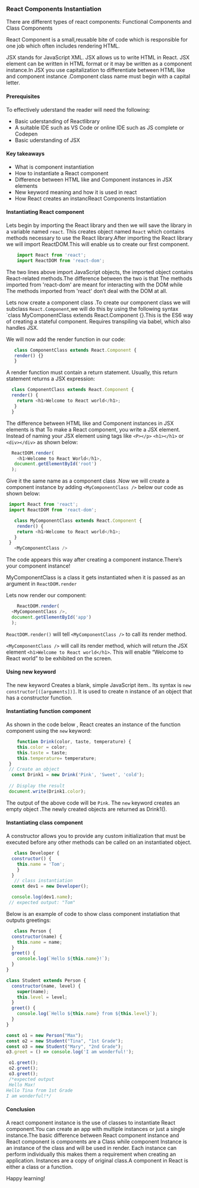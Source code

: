 ### React Components  Instantiation

There are different types of react components: Functional Components and  Class Components

React Component is a small,reusable bite of code which is responsible  for one job  which often includes rendering HTML.

JSX  stands for JavaScript XML. JSX  allows us to write HTML in React. JSX element can be written in HTML format or it may be written as a component instance.In JSX you use capitalization to differentiate between HTML like and component instance .Component class name must begin with a capital letter.

#### Prerequisites
To effectively uderstand the reader will need the following:

- Basic uderstanding of Reactlibrary
- A suitable IDE such as VS Code or online IDE such as JS complete or Codepen
- Basic uderstanding of JSX

#### Key takeaways 
- What is component instantiation
- How to instantiate a React component 
- Difference between HTML like  and Component instances in JSX elements
- New keyword meaning and how it is used in react
- How React creates an instancReact Components  Instantiation

#### Instantiating React component
Lets begin by  importing the React library and then we will  save the library in a variable named `react`. This creates object named `React` which contains methods necessary to use the React library.After importing the React library we will import ReactDOM.This will enable us to create  our first component.
```js
    import React from 'react';
    import ReactDOM from 'react-dom';
```    
The two lines above import JavaScript objects, the imported object contains React-related methods.The difference between the two is that The methods imported from 'react-dom' are meant for interacting with the DOM while The methods imported from 'react' don’t deal with the DOM at all. 

Lets now create a component class .To create our component class we will subclass `React.Component`,we will do this by using the following syntax `class MyComponentClass extends React.Component {}.This is the ES6 way of creating a stateful component. Requires transpiling via babel, which also handles JSX. 

We will now add the render function in our code:
```js
   class ComponentClass extends React.Component {
   render() {}
   }
```

A render function must contain a return statement. Usually, this return statement returns a JSX expression:
```js
  class ComponentClass extends React.Component {
  render() {
    return <h1>Welcome to React world</h1>;
   }
  }
```
 
The difference between HTML like  and Component instances in JSX elements is that To make a React component, you write a JSX element. Instead of naming your JSX element using tags like `<P></p>` `<h1></h1>` or `<div></div>` as shown below:
```js
  ReactDOM.render(
    <h1>Welcome to React World</h1>,
   document.getElementById('root')
  );
```
Give it the same name as a component class .Now we will create a component instance by adding `<MyComponentClass />` below our code as shown below:

```js
 import React from 'react';
 import ReactDOM from 'react-dom';

   class MyComponentClass extends React.Component {
    render() {
    return <h1>Welcome to React world</h1>;
   }
 }
   <MyComponentClass />
```
The code appears this way after creating a component instance.There’s your component instance!

MyComponentClass is a class it gets instantiated when  it is passed as an argument in `ReactDOM.render`

Lets now render our component:
```js
    ReactDOM.render(
  <MyComponentClass />,
  document.getElementById('app')
  );
```

`ReactDOM.render()` will tell `<MyComponentClass />` to call its render method.

`<MyComponentClass />` will call its render method, which will return the JSX element `<h1>Welcome to React world</h1>`.  This will enable “Welcome to React world” to be exhibited  on the screen.

#### Using new keyword 
The new keyword Creates a blank, simple JavaScript item.. Its syntax is `new constructor[([arguments])]`. It is used to create n instance of an object that has a constructor function.
#### Instantiating function component
As shown in the code below  , React creates an instance of the function component using the `new` keyword:
```js
    function Drink(color, taste, temperature) {
    this.color = color;
    this.taste = taste;
    this.temperature= temperature;
 }
 // Create an object
  const Drink1 = new Drink('Pink', 'Sweet', 'cold');
  
 // Display the result
 document.write(Drink1.color);
```
The output of the above code will be `Pink`. The `new` keyword creates an empty object .The newly created objects are returned as Drink1().

#### Instantiating class component 
A constructor allows you to provide any custom initialization that must be executed before any other methods can be called on an instantiated object.
```js
   class Developer {
  constructor() {
    this.name = 'Tom';
    }
  }
   // class instantiation
  const dev1 = new Developer();

  console.log(dev1.name);
 // expected output: "Tom"
 ```

Below is an example of code to show class component  instatiation that outputs greetings:

```js
   class Person {
  constructor(name) {
    this.name = name;
  }
  greet() {
    console.log(`Hello ${this.name}!`);
  }
}

class Student extends Person {
  constructor(name, level) {
    super(name);
    this.level = level;
  }
  greet() {
    console.log(`Hello ${this.name} from ${this.level}`);
  }
}

const o1 = new Person("Max");
const o2 = new Student("Tina", "1st Grade");
const o3 = new Student("Mary", "2nd Grade");
o3.greet = () => console.log('I am wonderful!');

 o1.greet();
 o2.greet();
 o3.greet();
 /*expected output
 Hello Max!
Hello Tina from 1st Grade
I am wonderful!*/
```

#### Conclusion
A react component instance is the use of classes to instantiate  React component.You can create an app with multiple instances or just a single instance.The  basic difference between React component instance and React component is components are a Class while component Instance is an instance of the class and will be used in render. Each instance can perform individually this makes them a requirement when creating an application. Instances are a copy of original class.A component in React is either a class or a function.

Happy learning!